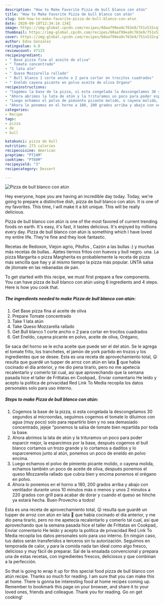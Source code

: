 ```yaml
---
description: "How to Make Favorite Pizza de bull blanco con atún"
title: "How to Make Favorite Pizza de bull blanco con atún"
slug: 644-how-to-make-favorite-pizza-de-bull-blanco-con-atun
date: 2020-09-10T12:34:14.134Z
image: https://img-global.cpcdn.com/recipes/60aaf99ea9c763e9/751x532cq70/pizza-de-bull-blanco-con-atun-foto-principal.jpg
thumbnail: https://img-global.cpcdn.com/recipes/60aaf99ea9c763e9/751x532cq70/pizza-de-bull-blanco-con-atun-foto-principal.jpg
cover: https://img-global.cpcdn.com/recipes/60aaf99ea9c763e9/751x532cq70/pizza-de-bull-blanco-con-atun-foto-principal.jpg
author: Edna Gonzalez
ratingvalue: 4.8
reviewcount: 47133
recipeingredient:
- " Base pizza fina al aceite de oliva"
- " Tomate concentrado"
- "1 lata atn"
- " Queso Mozzarella rallado"
- " Bull blanco 1 corte ancho o 2 para cortar en trocitos cuadrados"
- " Eneldo cayena picante en polvo aceite de oliva Organo"
recipeinstructions:
- "Cogemos la base de la pizza, si esta congelada la descongelamos 30 segundos al microondas, seguimos cogemos el tomate lo diluimos con agua (muy poco) solo para repartirlo bien y no sea demasiado concentrado, jejeje &#34;ponemos la salsa de tomate bien repartida por toda la base."
- "Ahora abrimos la lata de atún y la trituramos un poco para poder esparcir mejor, la esparcimos por la base, después cogemos el bull blanco cortamos un trozo grande y lo cortamos a daditos y lo esparceremos junto al atún, ponemos un poco de eneldo en polvo encima."
- "Luego echamos el polvo de pimiento picante molido, o cayena molida, echamos también un poco de aceite de oliva, después ponemos el queso Mozzarella rallado que cubra bien y encima ponemos el orégano en polvo."
- "Ahora lo ponemos en el horno a 180, 200 grados arriba y abajo con ventilador durante unos 10 minutos más o menos y unos 2 minutos a 220 grados con grill para acabar de dorar y cuando el queso se hinche ya estará hecha. Buen Provecho a todos!"
categories:
- Recipe
tags:
- pizza
- de
- bull

katakunci: pizza de bull 
nutrition: 273 calories
recipecuisine: American
preptime: "PT24M"
cooktime: "PT60M"
recipeyield: "3"
recipecategory: Dessert

---
```



![Pizza de bull blanco con atún](https://img-global.cpcdn.com/recipes/60aaf99ea9c763e9/751x532cq70/pizza-de-bull-blanco-con-atun-foto-principal.jpg)

Hey everyone, hope you are having an incredible day today. Today, we're going to prepare a distinctive dish, pizza de bull blanco con atún. It is one of my favorites. This time, I will make it a bit unique. This will be really delicious.

Pizza de bull blanco con atún is one of the most favored of current trending foods on earth. It's easy, it's fast, it tastes delicious. It's enjoyed by millions every day. Pizza de bull blanco con atún is something which I have loved my entire life. They're fine and they look fantastic.

Recetas de Redoxon, Viejon agrio, Pitufos , Cazón a las bullas :) y muchas más recetas de bullas.. Ajetes tiernos fritos con huevos y bull negro. una. La pizza Margarita o pizza Margherita es probablemente la receta de pizza más sencilla que hay y al mismo tiempo la pizza más popular. UNTA salsa de jitomate en las rebanadas de pan.


To get started with this recipe, we must first prepare a few components. You can have pizza de bull blanco con atún using 6 ingredients and 4 steps. Here is how you cook that.

<!--inarticleads1-->

##### The ingredients needed to make Pizza de bull blanco con atún:

1. Get  Base pizza fina al aceite de oliva
1. Prepare  Tomate concentrado
1. Take 1 lata atún
1. Take  Queso Mozzarella rallado
1. Get  Bull blanco 1 corte ancho o 2 para cortar en trocitos cuadrados
1. Get  Eneldo, cayena picante en polvo, aceite de oliva, Orégano,


Se saca del horno se le echa aceite que puede ser el del atún. Se le agrega el tomate frito, los tranchetes, el jamón de york partido en trozos y los ingredientes que se desee. Esta es una receta de aprovechamiento total, 😛 resulta que guardé un tupper de arroz con atún en lata 🥘 que había cocinado el día anterior, y me dio pena tirarlo, pero no me apetecía recalentarlo y comerlo tal cual, así que aprovechando que la semana pasada hice el taller de Frittatas en Cookpad,. Enviar comentario He leído y acepto la política de privacidad Red Link To Media recopila los datos personales solo para uso interno. 

<!--inarticleads2-->

##### Steps to make Pizza de bull blanco con atún:

1. Cogemos la base de la pizza, si esta congelada la descongelamos 30 segundos al microondas, seguimos cogemos el tomate lo diluimos con agua (muy poco) solo para repartirlo bien y no sea demasiado concentrado, jejeje &#34;ponemos la salsa de tomate bien repartida por toda la base.
1. Ahora abrimos la lata de atún y la trituramos un poco para poder esparcir mejor, la esparcimos por la base, después cogemos el bull blanco cortamos un trozo grande y lo cortamos a daditos y lo esparceremos junto al atún, ponemos un poco de eneldo en polvo encima.
1. Luego echamos el polvo de pimiento picante molido, o cayena molida, echamos también un poco de aceite de oliva, después ponemos el queso Mozzarella rallado que cubra bien y encima ponemos el orégano en polvo.
1. Ahora lo ponemos en el horno a 180, 200 grados arriba y abajo con ventilador durante unos 10 minutos más o menos y unos 2 minutos a 220 grados con grill para acabar de dorar y cuando el queso se hinche ya estará hecha. Buen Provecho a todos!


Esta es una receta de aprovechamiento total, 😛 resulta que guardé un tupper de arroz con atún en lata 🥘 que había cocinado el día anterior, y me dio pena tirarlo, pero no me apetecía recalentarlo y comerlo tal cual, así que aprovechando que la semana pasada hice el taller de Frittatas en Cookpad,. Enviar comentario He leído y acepto la política de privacidad Red Link To Media recopila los datos personales solo para uso interno. En ningún caso, tus datos serán transferidos a terceros sin tu autorización. Seguimos en temporada de calor, y para la comida nada tan ideal como algo fresco, delicioso y muy fácil de preparar. Sal de la ensalada convencional y prepara una de estas recetas, con ingredientes frescos, deliciosos y que combinan a la perfección. 

So that is going to wrap it up for this special food pizza de bull blanco con atún recipe. Thanks so much for reading. I am sure that you can make this at home. There is gonna be interesting food at home recipes coming up. Remember to bookmark this page on your browser, and share it to your loved ones, friends and colleague. Thank you for reading. Go on get cooking!
